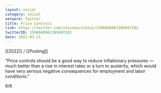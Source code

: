 ```yaml
---
layout: social
category: social
network: Twitter
title: Price Controls
link: https://twitter.com/steinea/status/1506040961385697282
twitterID: 1506040961385697282
date: 2022-03-21
---
```


[[2022]] / [[Posting]]

"Price controls should be a good way to reduce inflationary pressures — much better than a rise in interest rates or a turn to austerity, which would have very serious negative consequences for employment and labor conditions."

6/6
